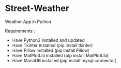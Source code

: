 # Street-Weather
Weather App in Python 

Requirements : 

- Have Python3 installed and updated
- Have Tkinter installed (pip install tkinter)
- Have Pillow installed (pip install Pillow)
- Have MatPlotLib installed (pip install MatPlotLib)
- Have MariaDB installed (pip install mysql.connector)

